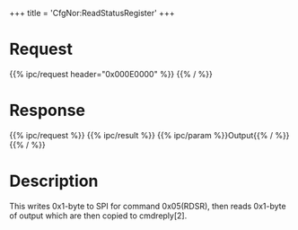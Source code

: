 +++
title = 'CfgNor:ReadStatusRegister'
+++

# Request

{{% ipc/request header="0x000E0000" %}}
{{% / %}}

# Response

{{% ipc/request %}}
{{% ipc/result %}}
{{% ipc/param %}}Output{{% / %}}
{{% / %}}

# Description

This writes 0x1-byte to SPI for command 0x05(RDSR), then reads 0x1-byte of output which are then copied to cmdreply\[2\].
